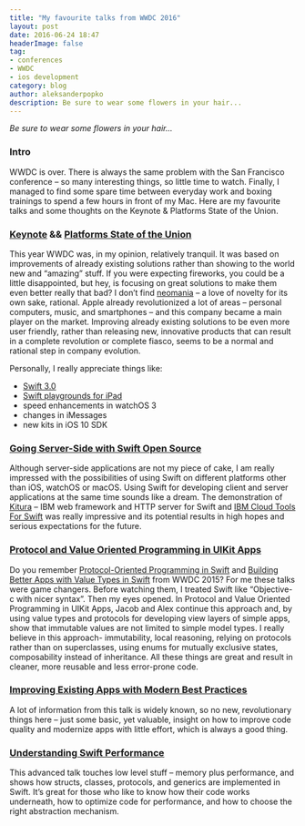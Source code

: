 ```yaml
---
title: "My favourite talks from WWDC 2016"
layout: post
date: 2016-06-24 18:47
headerImage: false
tag:
- conferences
- WWDC
- ios development
category: blog
author: aleksanderpopko
description: Be sure to wear some flowers in your hair...
---
```

*Be sure to wear some flowers in your hair...*  
  
### Intro
WWDC is over. There is always the same problem with the San Francisco conference – so many interesting things, so little time to watch. Finally, I managed to find some spare time between everyday work and boxing trainings to spend a few hours in front of my Mac. Here are my favourite talks and some thoughts on the Keynote & Platforms State of the Union.


### [Keynote](https://developer.apple.com/videos/play/wwdc2016/101/) && [Platforms State of the Union](https://developer.apple.com/videos/play/wwdc2016/102/)
This year WWDC was, in my opinion, relatively tranquil. It was based on improvements of already existing solutions rather than showing to the world new and “amazing” stuff. If you were expecting fireworks, you could be a little disappointed, but hey, is focusing on great solutions to make them even better really that bad? I don’t find [neomania](https://aleksanderpopko.tech/fragility-neomania-ios-whats-developer/) – a love of novelty for its own sake, rational. Apple already revolutionized a lot of areas – personal computers, music, and smartphones – and this company became a main player on the market. Improving already existing solutions to be even more user friendly, rather than releasing new, innovative products that can result in a complete revolution or complete fiasco, seems to be a normal and rational step in company evolution.

Personally, I really appreciate things like:

* [Swift 3.0](https://swift.org/blog/swift-3-0-preview-1-released/)
* [Swift playgrounds for iPad](https://developer.apple.com/swift/playgrounds/)
* speed enhancements in watchOS 3
* changes in iMessages
* new kits in iOS 10 SDK

### [Going Server-Side with Swift Open Source](https://developer.apple.com/videos/play/wwdc2016/415/)
Although server-side applications are not my piece of cake, I am really impressed with the possibilities of using Swift on different platforms other than iOS, watchOS or macOS. Using Swift for developing client and server applications at the same time sounds like a dream. The demonstration of [Kitura](https://github.com/IBM-Swift/Kitura) – IBM web framework and HTTP server for Swift and [IBM Cloud Tools For Swift](http://cloudtools.bluemix.net/) was really impressive and its potential results in high hopes and serious expectations for the future.

### [Protocol and Value Oriented Programming in UIKit Apps](https://developer.apple.com/videos/play/wwdc2016/419/)
Do you remember [Protocol-Oriented Programming in Swift](https://developer.apple.com/videos/play/wwdc2015/408/) and [Building Better Apps with Value Types in Swift](https://developer.apple.com/videos/play/wwdc2015/414/) from WWDC 2015? For me these talks were game changers. Before watching them, I treated Swift like “Objective-c with nicer syntax”. Then my eyes opened. In Protocol and Value Oriented Programming in UIKit Apps, Jacob and Alex continue this approach and, by using value types and protocols for developing view layers of simple apps, show that immutable values are not limited to simple model types. I really believe in this approach- immutability, local reasoning, relying on protocols rather than on superclasses, using enums for mutually exclusive states, composability instead of inheritance. All these things are great and result in cleaner, more reusable and less error-prone code.

### [Improving Existing Apps with Modern Best Practices](https://developer.apple.com/videos/play/wwdc2016/213/)
A lot of information from this talk is widely known, so no new, revolutionary things here – just some basic, yet valuable, insight on how to improve code quality and modernize apps with little effort, which is always a good thing.  

### [Understanding Swift Performance](https://developer.apple.com/videos/play/wwdc2016/416/)
This advanced talk touches low level stuff – memory plus performance, and shows how structs, classes, protocols, and generics are implemented in Swift. It’s great for those who like to know how their code works underneath, how to optimize code for performance, and how to choose the right abstraction mechanism.
